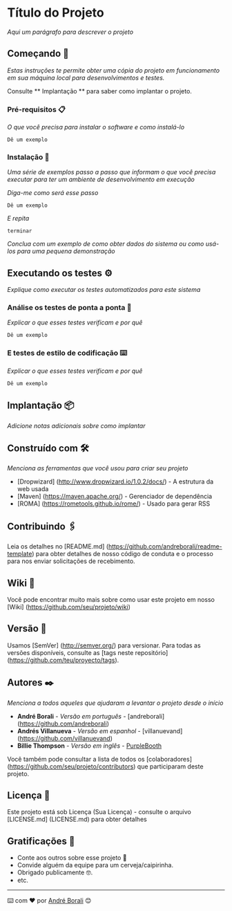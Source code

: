 # Título do Projeto

_Aqui um parágrafo para descrever o projeto_

## Começando 🚀

_Estas instruções te permite obter uma cópia do projeto em funcionamento em sua máquina local para desenvolvimentos e testes._

Consulte ** Implantação ** para saber como implantar o projeto.


### Pré-requisitos 📋

_O que você precisa para instalar o software e como instalá-lo_

```
Dê um exemplo
```

### Instalação 🔧

_Uma série de exemplos passo a passo que informam o que você precisa executar para ter um ambiente de desenvolvimento em execução_

_Diga-me como será esse passo_

```
Dê um exemplo
```

_E repita_

```
terminar
```

_Conclua com um exemplo de como obter dados do sistema ou como usá-los para uma pequena demonstração_

## Executando os testes ⚙️

_Explique como executar os testes automatizados para este sistema_

### Análise os testes de ponta a ponta 🔩

_Explicar o que esses testes verificam e por quê_

```
Dê um exemplo
```

### E testes de estilo de codificação ⌨️

_Explicar o que esses testes verificam e por quê_

```
Dê um exemplo
```

## Implantação 📦

_Adicione notas adicionais sobre como implantar_

## Construído com 🛠️

_Menciona as ferramentas que você usou para criar seu projeto_

* [Dropwizard] (http://www.dropwizard.io/1.0.2/docs/) - A estrutura da web usada
* [Maven] (https://maven.apache.org/) - Gerenciador de dependência
* [ROMA] (https://rometools.github.io/rome/) - Usado para gerar RSS

## Contribuindo 🖇️

Leia os detalhes no [README.md] (https://github.com/andreborali/readme-template) para obter detalhes de nosso código de conduta e o processo para nos enviar solicitações de recebimento.

## Wiki 📖

Você pode encontrar muito mais sobre como usar este projeto em nosso [Wiki] (https://github.com/seu/projeto/wiki)

## Versão 📌

Usamos [SemVer] (http://semver.org/) para versionar. Para todas as versões disponíveis, consulte as [tags neste repositório] (https://github.com/teu/proyecto/tags).

## Autores ✒️

_Menciona a todos aqueles que ajudaram a levantar o projeto desde o início_

* **André Borali** - *Versão em português* - [andreborali] (https://github.com/andreborali)
* **Andrés Villanueva** - *Versão em espanhol* - [villanuevand] (https://github.com/villanuevand)
* **Billie Thompson** - *Versão em inglês* - [PurpleBooth](https://github.com/PurpleBooth)

Você também pode consultar a lista de todos os [colaboradores] (https://github.com/seu/projeto/contributors) que participaram deste projeto.

## Licença 📄

Este projeto está sob Licença (Sua Licença) - consulte o arquivo [LICENSE.md] (LICENSE.md) para obter detalhes

## Gratificações 🎁

* Conte aos outros sobre esse projeto 📢
* Convide alguém da equipe para um cerveja/caipirinha.
* Obrigado publicamente 🤓.
* etc.


---
⌨️ com ❤️ por [André Borali](https://github.com/andreborali) 😊